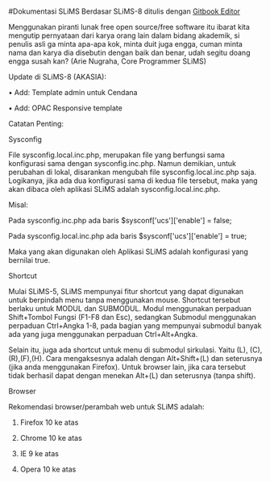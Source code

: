 
# 

#Dokumentasi SLiMS Berdasar SLiMS-8 
ditulis dengan [Gitbook Editor](https://www.gitbook.com/editor)


Menggunakan piranti lunak free open source/free software itu ibarat kita mengutip pernyataan dari karya orang lain dalam bidang akademik, si penulis asli ga minta apa-apa kok, minta duit juga engga, cuman minta nama dan karya dia disebutin dengan baik dan benar, udah segitu doang engga susah kan? (Arie Nugraha, Core Programmer SLiMS)

Update di SLiMS-8 (AKASIA):

• Add: Template admin untuk Cendana 

• Add: OPAC Responsive template



Catatan Penting:

Sysconfig

File sysconfig.local.inc.php, merupakan file yang berfungsi sama konfigurasi sama dengan sysconfig.inc.php. Namun demikian, untuk perubahan di lokal, disarankan mengubah file sysconfig.local.inc.php saja. Logikanya, jika ada dua konfigurasi sama di kedua file tersebut, maka yang akan dibaca oleh aplikasi SLiMS adalah sysconfig.local.inc.php.

Misal:

Pada sysconfig.inc.php ada baris $sysconf['ucs']['enable'] = false;

Pada sysconfig.local.inc.php ada baris $sysconf['ucs']['enable'] = true;

Maka yang akan digunakan oleh Aplikasi SLiMS adalah konfigurasi yang bernilai true.

Shortcut

Mulai SLiMS-5, SLiMS mempunyai fitur shortcut yang dapat digunakan untuk berpindah menu tanpa menggunakan mouse. Shortcut tersebut berlaku untuk MODUL dan SUBMODUL. Modul menggunakan perpaduan Shift+Tombol Fungsi (F1-F8 dan Esc), sedangkan Submodul menggunakan perpaduan Ctrl+Angka 1-8, pada bagian yang mempunyai submodul banyak ada yang juga menggunakan perpaduan Ctrl+Alt+Angka.


Selain itu, juga ada shortcut untuk menu di submodul sirkulasi. Yaitu (L), (C), (R),(F),(H). Cara mengaksesnya adalah dengan Alt+Shift+(L) dan seterusnya (jika anda menggunakan Firefox). Untuk browser lain, jika cara tersebut tidak berhasil dapat dengan menekan Alt+(L) dan seterusnya (tanpa shift).



Browser

Rekomendasi browser/perambah web untuk SLiMS adalah:

1. Firefox 10 ke atas

2. Chrome 10 ke atas

3. IE 9 ke atas

4. Opera 10 ke atas

